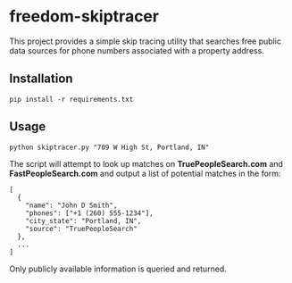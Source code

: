 # freedom-skiptracer

This project provides a simple skip tracing utility that searches free public data
sources for phone numbers associated with a property address.

## Installation

```
pip install -r requirements.txt
```

## Usage

```
python skiptracer.py "709 W High St, Portland, IN"
```

The script will attempt to look up matches on **TruePeopleSearch.com** and
**FastPeopleSearch.com** and output a list of potential matches in the form:

```
[
  {
    "name": "John D Smith",
    "phones": ["+1 (260) 555-1234"],
    "city_state": "Portland, IN",
    "source": "TruePeopleSearch"
  },
  ...
]
```

Only publicly available information is queried and returned.
